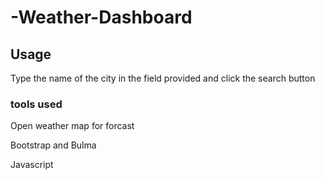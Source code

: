 # -Weather-Dashboard

## Usage
<p> Type the name of the city in the field provided and click the search button </p>

### tools used 
<p>Open weather map for forcast</p>
<p>Bootstrap and Bulma</p>
<p>Javascript</p>

